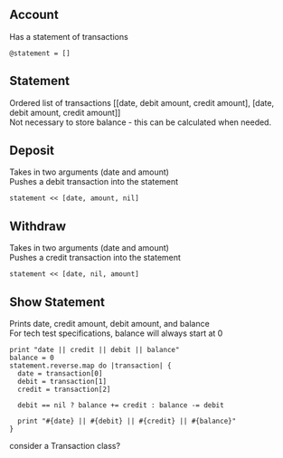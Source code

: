 ## Account 
Has a statement of transactions
```
@statement = []
```
## Statement
Ordered list of transactions [[date, debit amount, credit amount], [date, debit amount, credit amount]]  
Not necessary to store balance - this can be calculated when needed.

## Deposit
Takes in two arguments (date and amount)  
Pushes a debit transaction into the statement  
```
statement << [date, amount, nil]
```

## Withdraw
Takes in two arguments (date and amount)  
Pushes a credit transaction into the statement  
```
statement << [date, nil, amount]
```

## Show Statement
Prints date, credit amount, debit amount, and balance  
For tech test specifications, balance will always start at 0  
``` 
print "date || credit || debit || balance"
balance = 0
statement.reverse.map do |transaction| {
  date = transaction[0]
  debit = transaction[1]
  credit = transaction[2]
  
  debit == nil ? balance += credit : balance -= debit

  print "#{date} || #{debit} || #{credit} || #{balance}"  
}
```

consider a Transaction class?